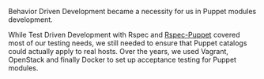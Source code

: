 Behavior Driven Development became a necessity for us in Puppet modules development.

While Test Driven Development with Rspec and [Rspec-Puppet](https://github.com/rodjek/rspec-puppet) covered most of our testing needs, we still needed to ensure that Puppet catalogs could actually apply to real hosts. Over the years, we used Vagrant, OpenStack and finally Docker to set up acceptance testing for Puppet modules.
